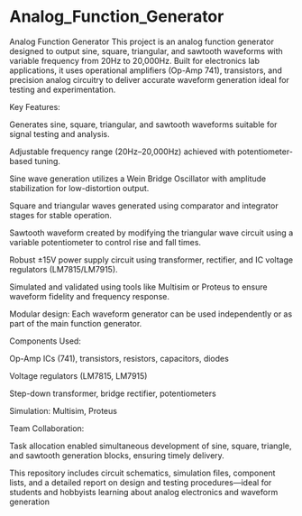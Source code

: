 # Analog_Function_Generator
Analog Function Generator
This project is an analog function generator designed to output sine, square, triangular, and sawtooth waveforms with variable frequency from 20Hz to 20,000Hz. Built for electronics lab applications, it uses operational amplifiers (Op-Amp 741), transistors, and precision analog circuitry to deliver accurate waveform generation ideal for testing and experimentation.

Key Features:

Generates sine, square, triangular, and sawtooth waveforms suitable for signal testing and analysis.

Adjustable frequency range (20Hz–20,000Hz) achieved with potentiometer-based tuning.

Sine wave generation utilizes a Wein Bridge Oscillator with amplitude stabilization for low-distortion output.

Square and triangular waves generated using comparator and integrator stages for stable operation.

Sawtooth waveform created by modifying the triangular wave circuit using a variable potentiometer to control rise and fall times.

Robust ±15V power supply circuit using transformer, rectifier, and IC voltage regulators (LM7815/LM7915).

Simulated and validated using tools like Multisim or Proteus to ensure waveform fidelity and frequency response.

Modular design: Each waveform generator can be used independently or as part of the main function generator.

Components Used:

Op-Amp ICs (741), transistors, resistors, capacitors, diodes

Voltage regulators (LM7815, LM7915)

Step-down transformer, bridge rectifier, potentiometers

Simulation: Multisim, Proteus

Team Collaboration:

Task allocation enabled simultaneous development of sine, square, triangle, and sawtooth generation blocks, ensuring timely delivery.

This repository includes circuit schematics, simulation files, component lists, and a detailed report on design and testing procedures—ideal for students and hobbyists learning about analog electronics and waveform generation
